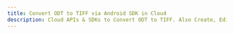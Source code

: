 ---title: Convert ODT to TIFF via Android SDK in Clouddescription: Cloud APIs & SDKs to Convert ODT to TIFF. Also Create, Edit & Render Microsoft Word & OpenOffice documents in the Cloud.---